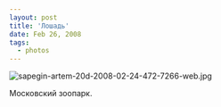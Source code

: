 ```yaml
---
layout: post
title: 'Лошадь'
date: Feb 26, 2008
tags:
  - photos
---
```


![sapegin-artem-20d-2008-02-24-472-7266-web.jpg](upload://sapegin-artem-20d-2008-02-24-472-7266-web.jpg)

Московский зоопарк.
